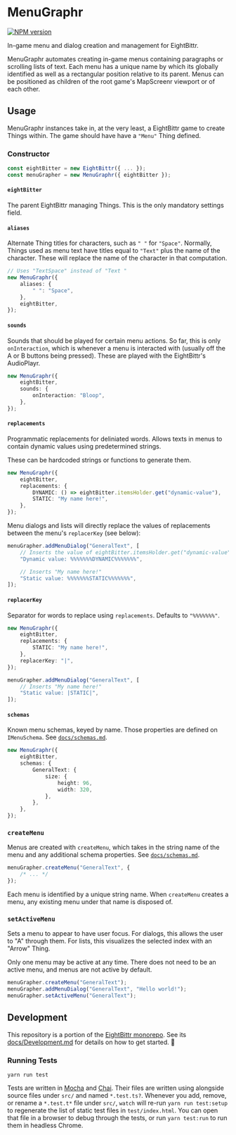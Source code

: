<!-- Top -->

# MenuGraphr

[![NPM version](https://badge.fury.io/js/menugraphr.svg)](http://badge.fury.io/js/menugraphr)

In-game menu and dialog creation and management for EightBittr.

<!-- /Top -->

MenuGraphr automates creating in-game menus containing paragraphs or scrolling lists of text.
Each menu has a unique name by which its globally identified as well as a rectangular position relative to its parent.
Menus can be positioned as children of the root game's MapScreenr viewport or of each other.

## Usage

MenuGraphr instances take in, at the very least, a EightBittr game to create Things within.
The game should have have a `"Menu"` Thing defined.

### Constructor

```typescript
const eightBitter = new EightBittr({ ... });
const menuGrapher = new MenuGraphr({ eightBitter });
```

#### `eightBitter`

The parent EightBittr managing Things.
This is the only mandatory settings field.

#### `aliases`

Alternate Thing titles for characters, such as `" "` for `"Space"`.
Normally, Things used as menu text have titles equal to `"Text"` plus the name of the character.
These will replace the name of the character in that computation.

```typescript
// Uses "TextSpace" instead of "Text "
new MenuGraphr({
    aliases: {
        " ": "Space",
    },
    eightBitter,
});
```

#### `sounds`

Sounds that should be played for certain menu actions.
So far, this is only `onInteraction`, which is whenever a menu is interacted with
(usually off the A or B buttons being pressed).
These are played with the EightBittr's AudioPlayr.

```typescript
new MenuGraphr({
    eightBitter,
    sounds: {
        onInteraction: "Bloop",
    },
});
```

#### `replacements`

Programmatic replacements for deliniated words.
Allows texts in menus to contain dynamic values using predetermined strings.

These can be hardcoded strings or functions to generate them.

```typescript
new MenuGraphr({
    eightBitter,
    replacements: {
        DYNAMIC: () => eightBitter.itemsHolder.get("dynamic-value"),
        STATIC: "My name here!",
    },
});
```

Menu dialogs and lists will directly replace the values of replacements between the menu's `replacerKey` (see below):

```typescript
menuGrapher.addMenuDialog("GeneralText", [
    // Inserts the value of eightBitter.itemsHolder.get("dynamic-value")
    "Dynamic value: %%%%%%%DYNAMIC%%%%%%%",

    // Inserts "My name here!"
    "Static value: %%%%%%%STATIC%%%%%%%",
]);
```

#### `replacerKey`

Separator for words to replace using `replacements`.
Defaults to `"%%%%%%%"`.

```typescript
new MenuGraphr({
    eightBitter,
    replacements: {
        STATIC: "My name here!",
    },
    replacerKey: "|",
});
```

```typescript
menuGrapher.addMenuDialog("GeneralText", [
    // Inserts "My name here!"
    "Static value: |STATIC|",
]);
```

#### `schemas`

Known menu schemas, keyed by name.
Those properties are defined on `IMenuSchema`.
See [`docs/schemas.md`](./docs/schemas.md).

```typescript
new MenuGraphr({
    eightBitter,
    schemas: {
        GeneralText: {
            size: {
                height: 96,
                width: 320,
            },
        },
    },
});
```

### `createMenu`

Menus are created with `createMenu`, which takes in the string name of the menu and any additional schema properties.
See [`docs/schemas.md`](./docs/schemas.md).

```typescript
menuGrapher.createMenu("GeneralText", {
    /* ... */
});
```

Each menu is identified by a unique string name.
When `createMenu` creates a menu, any existing menu under that name is disposed of.

### `setActiveMenu`

Sets a menu to appear to have user focus.
For dialogs, this allows the user to "A" through them.
For lists, this visualizes the selected index with an "Arrow" Thing.

Only one menu may be active at any time.
There does not need to be an active menu, and menus are not active by default.

```typescript
menuGrapher.createMenu("GeneralText");
menuGrapher.addMenuDialog("GeneralText", "Hello world!");
menuGrapher.setActiveMenu("GeneralText");
```

<!-- Development -->

## Development

This repository is a portion of the [EightBittr monorepo](https://raw.githubusercontent.com/FullScreenShenanigans/EightBittr).
See its [docs/Development.md](../../docs/Development.md) for details on how to get started. 💖

### Running Tests

```shell
yarn run test
```

Tests are written in [Mocha](https://github.com/mochajs/mocha) and [Chai](https://github.com/chaijs/chai).
Their files are written using alongside source files under `src/` and named `*.test.ts?`.
Whenever you add, remove, or rename a `*.test.t*` file under `src/`, `watch` will re-run `yarn run test:setup` to regenerate the list of static test files in `test/index.html`.
You can open that file in a browser to debug through the tests, or run `yarn test:run` to run them in headless Chrome.

<!-- Maps -->
<!-- /Maps -->

<!-- /Development -->
